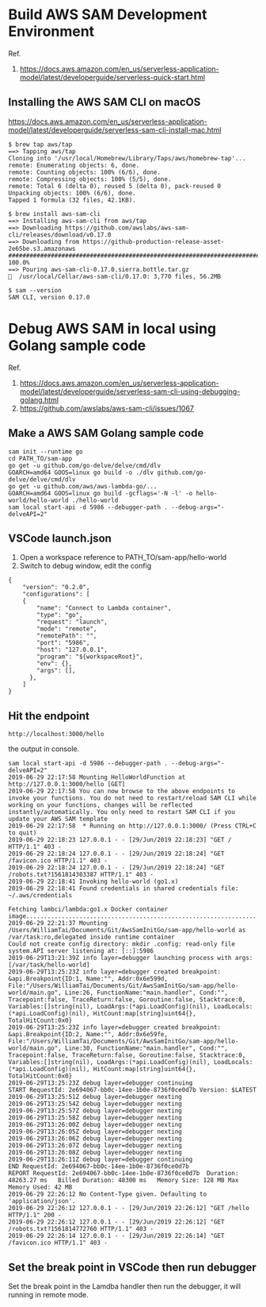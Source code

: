 # Build AWS SAM Development Environment

Ref.
1. https://docs.aws.amazon.com/en_us/serverless-application-model/latest/developerguide/serverless-quick-start.html

## Installing the AWS SAM CLI on macOS

https://docs.aws.amazon.com/en_us/serverless-application-model/latest/developerguide/serverless-sam-cli-install-mac.html

~~~
$ brew tap aws/tap
==> Tapping aws/tap
Cloning into '/usr/local/Homebrew/Library/Taps/aws/homebrew-tap'...
remote: Enumerating objects: 6, done.
remote: Counting objects: 100% (6/6), done.
remote: Compressing objects: 100% (5/5), done.
remote: Total 6 (delta 0), reused 5 (delta 0), pack-reused 0
Unpacking objects: 100% (6/6), done.
Tapped 1 formula (32 files, 42.1KB).
~~~
~~~
$ brew install aws-sam-cli
==> Installing aws-sam-cli from aws/tap
==> Downloading https://github.com/awslabs/aws-sam-cli/releases/download/v0.17.0
==> Downloading from https://github-production-release-asset-2e65be.s3.amazonaws
######################################################################## 100.0%
==> Pouring aws-sam-cli-0.17.0.sierra.bottle.tar.gz
🍺  /usr/local/Cellar/aws-sam-cli/0.17.0: 3,770 files, 56.2MB
~~~
~~~
$ sam --version
SAM CLI, version 0.17.0
~~~

# Debug AWS SAM in local using Golang sample code

Ref.
1. https://docs.aws.amazon.com/en_us/serverless-application-model/latest/developerguide/serverless-sam-cli-using-debugging-golang.html
2. https://github.com/awslabs/aws-sam-cli/issues/1067


## Make a AWS SAM Golang sample code

~~~
sam init --runtime go
cd PATH_TO/sam-app
go get -u github.com/go-delve/delve/cmd/dlv
GOARCH=amd64 GOOS=linux go build -o ./dlv github.com/go-delve/delve/cmd/dlv
go get -u github.com/aws/aws-lambda-go/...
GOARCH=amd64 GOOS=linux go build -gcflags='-N -l' -o hello-world/hello-world ./hello-world
sam local start-api -d 5986 --debugger-path . --debug-args="-delveAPI=2"
~~~

## VSCode launch.json

1. Open a workspace reference to PATH_TO/sam-app/hello-world
2. Switch to debug window, edit the config

~~~
{
    "version": "0.2.0",
    "configurations": [
    {
        "name": "Connect to Lambda container",
        "type": "go",
        "request": "launch",
        "mode": "remote",
        "remotePath": "",
        "port": "5986",
        "host": "127.0.0.1",
        "program": "${workspaceRoot}",
        "env": {},
        "args": [],
      },
    ]
}
~~~

## Hit the endpoint

~~~
http://localhost:3000/hello
~~~

the output in console.

~~~
sam local start-api -d 5986 --debugger-path . --debug-args="-delveAPI=2"
2019-06-29 22:17:58 Mounting HelloWorldFunction at http://127.0.0.1:3000/hello [GET]
2019-06-29 22:17:58 You can now browse to the above endpoints to invoke your functions. You do not need to restart/reload SAM CLI while working on your functions, changes will be reflected instantly/automatically. You only need to restart SAM CLI if you update your AWS SAM template
2019-06-29 22:17:58  * Running on http://127.0.0.1:3000/ (Press CTRL+C to quit)
2019-06-29 22:18:23 127.0.0.1 - - [29/Jun/2019 22:18:23] "GET / HTTP/1.1" 403 -
2019-06-29 22:18:24 127.0.0.1 - - [29/Jun/2019 22:18:24] "GET /favicon.ico HTTP/1.1" 403 -
2019-06-29 22:18:24 127.0.0.1 - - [29/Jun/2019 22:18:24] "GET /robots.txt?1561814303387 HTTP/1.1" 403 -
2019-06-29 22:18:41 Invoking hello-world (go1.x)
2019-06-29 22:18:41 Found credentials in shared credentials file: ~/.aws/credentials

Fetching lambci/lambda:go1.x Docker container image.....................................................................................................................................................................................................................................................................................................................................................................................................................................................................................................................................................................................................................................................
2019-06-29 22:21:37 Mounting /Users/WilliamTai/Documents/Git/AwsSamInitGo/sam-app/hello-world as /var/task:ro,delegated inside runtime container
Could not create config directory: mkdir .config: read-only file system.API server listening at: [::]:5986
2019-06-29T13:21:39Z info layer=debugger launching process with args: [/var/task/hello-world]
2019-06-29T13:25:23Z info layer=debugger created breakpoint: &api.Breakpoint{ID:1, Name:"", Addr:0x6e599d, File:"/Users/WilliamTai/Documents/Git/AwsSamInitGo/sam-app/hello-world/main.go", Line:26, FunctionName:"main.handler", Cond:"", Tracepoint:false, TraceReturn:false, Goroutine:false, Stacktrace:0, Variables:[]string(nil), LoadArgs:(*api.LoadConfig)(nil), LoadLocals:(*api.LoadConfig)(nil), HitCount:map[string]uint64{}, TotalHitCount:0x0}
2019-06-29T13:25:23Z info layer=debugger created breakpoint: &api.Breakpoint{ID:2, Name:"", Addr:0x6e59fe, File:"/Users/WilliamTai/Documents/Git/AwsSamInitGo/sam-app/hello-world/main.go", Line:30, FunctionName:"main.handler", Cond:"", Tracepoint:false, TraceReturn:false, Goroutine:false, Stacktrace:0, Variables:[]string(nil), LoadArgs:(*api.LoadConfig)(nil), LoadLocals:(*api.LoadConfig)(nil), HitCount:map[string]uint64{}, TotalHitCount:0x0}
2019-06-29T13:25:23Z debug layer=debugger continuing
START RequestId: 2e694067-bb0c-14ee-1b0e-8736f0ce0d7b Version: $LATEST
2019-06-29T13:25:51Z debug layer=debugger nexting
2019-06-29T13:25:54Z debug layer=debugger nexting
2019-06-29T13:25:57Z debug layer=debugger nexting
2019-06-29T13:25:58Z debug layer=debugger nexting
2019-06-29T13:26:00Z debug layer=debugger nexting
2019-06-29T13:26:05Z debug layer=debugger nexting
2019-06-29T13:26:06Z debug layer=debugger nexting
2019-06-29T13:26:07Z debug layer=debugger nexting
2019-06-29T13:26:08Z debug layer=debugger nexting
2019-06-29T13:26:11Z debug layer=debugger continuing
END RequestId: 2e694067-bb0c-14ee-1b0e-8736f0ce0d7b
REPORT RequestId: 2e694067-bb0c-14ee-1b0e-8736f0ce0d7b	Duration: 48263.27 ms	Billed Duration: 48300 ms	Memory Size: 128 MB	Max Memory Used: 42 MB	
2019-06-29 22:26:12 No Content-Type given. Defaulting to 'application/json'.
2019-06-29 22:26:12 127.0.0.1 - - [29/Jun/2019 22:26:12] "GET /hello HTTP/1.1" 200 -
2019-06-29 22:26:12 127.0.0.1 - - [29/Jun/2019 22:26:12] "GET /robots.txt?1561814772760 HTTP/1.1" 403 -
2019-06-29 22:26:14 127.0.0.1 - - [29/Jun/2019 22:26:14] "GET /favicon.ico HTTP/1.1" 403 -
~~~

## Set the break point in VSCode then run debugger

Set the break point in the Lamdba handler then run the debugger, it will running in remote mode.